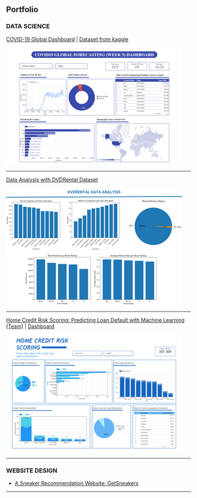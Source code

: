 ## Portfolio



### DATA SCIENCE 


[COVID-19 Global Dashboard](https://lookerstudio.google.com/reporting/31a5e879-1a0c-4126-aba1-cc60bcd6cfb9) | [Dataset from kaggle](https://www.kaggle.com/competitions/covid19-global-forecasting-week-5/data)

<img src="images/dashboard new.png?raw=true"/>

---
[Data Analysis with DVDRental Dataset](/pdf/dvdrental_data_analysis.pdf)

<img src="images/DVDRental Data Analysis.png?raw=true"/>

---
[Home Credit Risk Scoring: Predicting Loan Default with Machine Learning (Team)](https://colab.research.google.com/drive/1aCKLdKQlPNwGDaNrIkXVHTCt9Wlq2ovf?usp=sharing) | [Dashboard](https://lookerstudio.google.com/reporting/56a96163-2bce-4525-9d22-dfbd60f3941e)

<img src="images/Home_Credit_Risk_Scoring_Dashboard.png?raw=true"/>

---

### WEBSITE DESIGN

- [A Sneaker Recommendation Website: GetSneakers](https://github.com/rkivema/website-getsneakers) 

---




<p style="font-size:11px">
